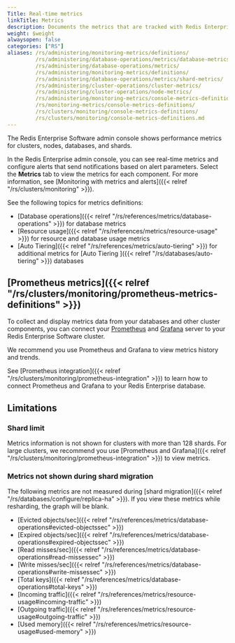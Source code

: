 ```yaml
---
Title: Real-time metrics
linkTitle: Metrics
description: Documents the metrics that are tracked with Redis Enterprise Software.
weight: $weight
alwaysopen: false
categories: ["RS"]
aliases: /rs/administering/monitoring-metrics/definitions/
         /rs/administering/database-operations/metrics/database-metrics/
         /rs/administering/database-operations/metrics/
         /rs/administering/monitoring-metrics/definitions/
         /rs/administering/database-operations/metrics/shard-metrics/
         /rs/administering/cluster-operations/cluster-metrics/
         /rs/administering/cluster-operations/node-metrics/
         /rs/administering/monitoring-metrics/console-metrics-definitions/
         /rs/monitoring-metrics/console-metrics-definitions/
         /rs/clusters/monitoring/console-metrics-definitions/
         /rs/clusters/monitoring/console-metrics-definitions.md
---
```


The Redis Enterprise Software admin console shows performance metrics for clusters, nodes, databases, and shards. 

In the Redis Enterprise admin console, you can see real-time metrics and configure alerts that send notifications based on alert parameters. Select the **Metrics** tab to view the metrics for each component. For more information, see [Monitoring with metrics and alerts]({{< relref "/rs/clusters/monitoring" >}}).

See the following topics for metrics definitions:
- [Database operations]({{< relref "/rs/references/metrics/database-operations" >}}) for database metrics
- [Resource usage]({{< relref "/rs/references/metrics/resource-usage" >}}) for resource and database usage metrics
- [Auto Tiering]({{< relref "/rs/references/metrics/auto-tiering" >}}) for additional metrics for [Auto Tiering ]({{< relref "/rs/databases/auto-tiering" >}}) databases

## [Prometheus metrics]({{< relref "/rs/clusters/monitoring/prometheus-metrics-definitions" >}})

To collect and display metrics data from your databases and other cluster components,
you can connect your [Prometheus](https://prometheus.io/) and [Grafana](https://grafana.com/) server to your Redis Enterprise Software cluster.

We recommend you use Prometheus and Grafana to view metrics history and trends.

See [Prometheus integration]({{< relref "/rs/clusters/monitoring/prometheus-integration" >}}) to learn how to connect Prometheus and Grafana to your Redis Enterprise database.

## Limitations

### Shard limit

Metrics information is not shown for clusters with more than 128 shards. For large clusters, we recommend you use [Prometheus and Grafana]({{< relref "/rs/clusters/monitoring/prometheus-integration" >}}) to view metrics.

### Metrics not shown during shard migration

The following metrics are not measured during [shard migration]({{< relref "/rs/databases/configure/replica-ha" >}}). If you view these metrics while resharding, the graph will be blank.

- [Evicted objects/sec]({{< relref "/rs/references/metrics/database-operations#evicted-objectssec" >}})
- [Expired objects/sec]({{< relref "/rs/references/metrics/database-operations#expired-objectssec" >}})
- [Read misses/sec]({{< relref "/rs/references/metrics/database-operations#read-missessec" >}})
- [Write misses/sec]({{< relref "/rs/references/metrics/database-operations#write-missessec" >}})
- [Total keys]({{< relref "/rs/references/metrics/database-operations#total-keys" >}})
- [Incoming traffic]({{< relref "/rs/references/metrics/resource-usage#incoming-traffic" >}})
- [Outgoing traffic]({{< relref "/rs/references/metrics/resource-usage#outgoing-traffic" >}})
- [Used memory]({{< relref "/rs/references/metrics/resource-usage#used-memory" >}})